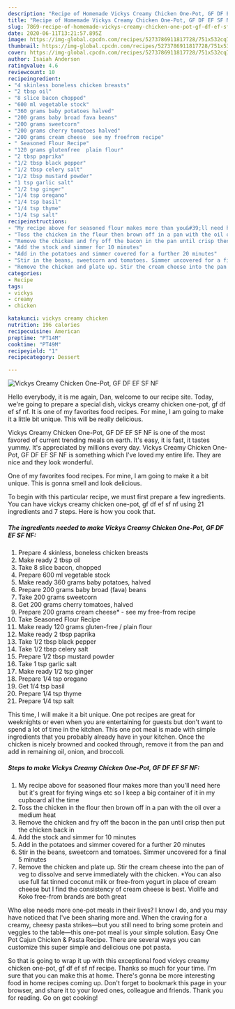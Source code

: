```yaml
---
description: "Recipe of Homemade Vickys Creamy Chicken One-Pot, GF DF EF SF NF"
title: "Recipe of Homemade Vickys Creamy Chicken One-Pot, GF DF EF SF NF"
slug: 7869-recipe-of-homemade-vickys-creamy-chicken-one-pot-gf-df-ef-sf-nf
date: 2020-06-11T13:21:57.895Z
image: https://img-global.cpcdn.com/recipes/5273786911817728/751x532cq70/vickys-creamy-chicken-one-pot-gf-df-ef-sf-nf-recipe-main-photo.jpg
thumbnail: https://img-global.cpcdn.com/recipes/5273786911817728/751x532cq70/vickys-creamy-chicken-one-pot-gf-df-ef-sf-nf-recipe-main-photo.jpg
cover: https://img-global.cpcdn.com/recipes/5273786911817728/751x532cq70/vickys-creamy-chicken-one-pot-gf-df-ef-sf-nf-recipe-main-photo.jpg
author: Isaiah Anderson
ratingvalue: 4.6
reviewcount: 10
recipeingredient:
- "4 skinless boneless chicken breasts"
- "2 tbsp oil"
- "8 slice bacon chopped"
- "600 ml vegetable stock"
- "360 grams baby potatoes halved"
- "200 grams baby broad fava beans"
- "200 grams sweetcorn"
- "200 grams cherry tomatoes halved"
- "200 grams cream cheese  see my freefrom recipe"
- " Seasoned Flour Recipe"
- "120 grams glutenfree  plain flour"
- "2 tbsp paprika"
- "1/2 tbsp black pepper"
- "1/2 tbsp celery salt"
- "1/2 tbsp mustard powder"
- "1 tsp garlic salt"
- "1/2 tsp ginger"
- "1/4 tsp oregano"
- "1/4 tsp basil"
- "1/4 tsp thyme"
- "1/4 tsp salt"
recipeinstructions:
- "My recipe above for seasoned flour makes more than you&#39;ll need here but it&#39;s great for frying wings etc so I keep a big container of it in my cupboard all the time"
- "Toss the chicken in the flour then brown off in a pan with the oil over a medium heat"
- "Remove the chicken and fry off the bacon in the pan until crisp then put the chicken back in"
- "Add the stock and simmer for 10 minutes"
- "Add in the potatoes and simmer covered for a further 20 minutes"
- "Stir in the beans, sweetcorn and tomatoes. Simmer uncovered for a final 5 minutes"
- "Remove the chicken and plate up. Stir the cream cheese into the pan of veg to dissolve and serve immediately with the chicken. *You can also use full fat tinned coconut milk or free-from yogurt in place of cream cheese but I find the consistency of cream cheese is best. Violife and Koko free-from brands are both great"
categories:
- Recipe
tags:
- vickys
- creamy
- chicken

katakunci: vickys creamy chicken 
nutrition: 196 calories
recipecuisine: American
preptime: "PT14M"
cooktime: "PT49M"
recipeyield: "1"
recipecategory: Dessert

---
```



![Vickys Creamy Chicken One-Pot, GF DF EF SF NF](https://img-global.cpcdn.com/recipes/5273786911817728/751x532cq70/vickys-creamy-chicken-one-pot-gf-df-ef-sf-nf-recipe-main-photo.jpg)

Hello everybody, it is me again, Dan, welcome to our recipe site. Today, we're going to prepare a special dish, vickys creamy chicken one-pot, gf df ef sf nf. It is one of my favorites food recipes. For mine, I am going to make it a little bit unique. This will be really delicious.

Vickys Creamy Chicken One-Pot, GF DF EF SF NF is one of the most favored of current trending meals on earth. It's easy, it is fast, it tastes yummy. It's appreciated by millions every day. Vickys Creamy Chicken One-Pot, GF DF EF SF NF is something which I've loved my entire life. They are nice and they look wonderful.

One of my favorites food recipes. For mine, I am going to make it a bit unique. This is gonna smell and look delicious.


To begin with this particular recipe, we must first prepare a few ingredients. You can have vickys creamy chicken one-pot, gf df ef sf nf using 21 ingredients and 7 steps. Here is how you cook that.

<!--inarticleads1-->

##### The ingredients needed to make Vickys Creamy Chicken One-Pot, GF DF EF SF NF:

1. Prepare 4 skinless, boneless chicken breasts
1. Make ready 2 tbsp oil
1. Take 8 slice bacon, chopped
1. Prepare 600 ml vegetable stock
1. Make ready 360 grams baby potatoes, halved
1. Prepare 200 grams baby broad (fava) beans
1. Take 200 grams sweetcorn
1. Get 200 grams cherry tomatoes, halved
1. Prepare 200 grams cream cheese* - see my free-from recipe
1. Take  Seasoned Flour Recipe
1. Make ready 120 grams gluten-free / plain flour
1. Make ready 2 tbsp paprika
1. Take 1/2 tbsp black pepper
1. Take 1/2 tbsp celery salt
1. Prepare 1/2 tbsp mustard powder
1. Take 1 tsp garlic salt
1. Make ready 1/2 tsp ginger
1. Prepare 1/4 tsp oregano
1. Get 1/4 tsp basil
1. Prepare 1/4 tsp thyme
1. Prepare 1/4 tsp salt


This time, I will make it a bit unique. One pot recipes are great for weeknights or even when you are entertaining for guests but don&#39;t want to spend a lot of time in the kitchen. This one pot meal is made with simple ingredients that you probably already have in your kitchen. Once the chicken is nicely browned and cooked through, remove it from the pan and add in remaining oil, onion, and broccoli. 

<!--inarticleads2-->

##### Steps to make Vickys Creamy Chicken One-Pot, GF DF EF SF NF:

1. My recipe above for seasoned flour makes more than you&#39;ll need here but it&#39;s great for frying wings etc so I keep a big container of it in my cupboard all the time
1. Toss the chicken in the flour then brown off in a pan with the oil over a medium heat
1. Remove the chicken and fry off the bacon in the pan until crisp then put the chicken back in
1. Add the stock and simmer for 10 minutes
1. Add in the potatoes and simmer covered for a further 20 minutes
1. Stir in the beans, sweetcorn and tomatoes. Simmer uncovered for a final 5 minutes
1. Remove the chicken and plate up. Stir the cream cheese into the pan of veg to dissolve and serve immediately with the chicken. *You can also use full fat tinned coconut milk or free-from yogurt in place of cream cheese but I find the consistency of cream cheese is best. Violife and Koko free-from brands are both great


Who else needs more one-pot meals in their lives? I know I do, and you may have noticed that I&#39;ve been sharing more and. When the craving for a creamy, cheesy pasta strikes—but you still need to bring some protein and veggies to the table—this one-pot meal is your simple solution. Easy One Pot Cajun Chicken &amp; Pasta Recipe. There are several ways you can customize this super simple and delicious one pot pasta. 

So that is going to wrap it up with this exceptional food vickys creamy chicken one-pot, gf df ef sf nf recipe. Thanks so much for your time. I'm sure that you can make this at home. There's gonna be more interesting food in home recipes coming up. Don't forget to bookmark this page in your browser, and share it to your loved ones, colleague and friends. Thank you for reading. Go on get cooking!
